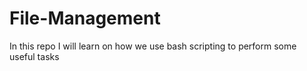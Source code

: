 # File-Management
In this repo I will learn on how we use bash scripting to perform some useful tasks
